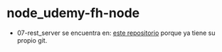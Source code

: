 # node_udemy-fh-node

* 07-rest_server se encuentra en: [este repositorio](https://github.com/stargazing4122/curso-node-restserver) porque ya tiene su propio git.
